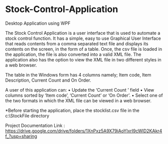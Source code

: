 # Stock-Control-Application
Desktop Application using WPF

The Stock Control Application is a user interface that is used to automate a stock control function. It has a simple, easy to use 
Graphical User Interface that reads contents from a comma separated text file and displays its contents on the screen, in the form of a 
table. Once, the csv file is loaded in the application, the file is also converted into a valid XML file. The application also has the option 
to view the XML file in two different styles in a web browser. 

The table in the Windows form has 4 columns namely; Item code, Item Description, Current Count and On Order.

A user of this application can:
•	Update the ‘Current Count ’ field
•	View columns sorted by ‘Item code’, ‘Current Count’ or ‘On Order’.
•	Select one of the two formats in which the XML file can be viewed in a web browser.

*Before starting the application, place the stocklist.csv file in the c:\StockFile directory 

Project Documentation Link : 
https://drive.google.com/drive/folders/1XnPxz5A9X79iAoYIxrI9cWlD2KAkr4f_?usp=sharing


